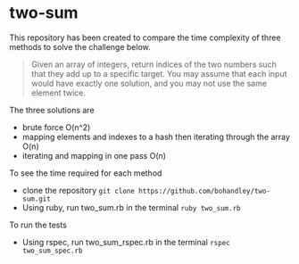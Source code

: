 # two-sum

This repository has been created to compare the time complexity of three methods to solve the challenge below.

> Given an array of integers, return indices of the two numbers such that they add up to a specific target.
> You may assume that each input would have exactly one solution, and you may not use the same element twice.

The three solutions are

  - brute force O(n^2)
  - mapping elements and indexes to a hash then iterating through the array O(n)
  - iterating and mapping in one pass O(n)
  
To see the time required for each method
- clone the repository
`git clone https://github.com/bohandley/two-sum.git`
- Using ruby, run two_sum.rb in the terminal
`ruby two_sum.rb`

To run the tests
- Using rspec, run two_sum_rspec.rb in the terminal
`rspec two_sum_spec.rb`
